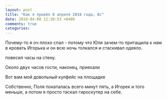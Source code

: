 ```yaml
---
layout: post
title: "Как я провёл 8 апреля 2018 года, Вс"
date: 2018-04-08 12:20:53 +0400
comments: true
categories: 
---
```

Почему-то я оч плохо спал - потому что Юля зачем-то притащила к нам в кровать Игорька и он всю ночь толкался и стаскивал одеяло.

повесил часы на стену. 

Около двух часов гости, наконец, приехали

Вот вам мой довольный кулфейс на площадке

Собственно, Поля покаталась всего минут пять, а Игорек и того меньше, а потом я просто таскал гироскутер на себе.